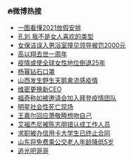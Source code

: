 ### :fire:微博热搜<br>
- <a href="https://s.weibo.com/weibo?q=%23%E4%B8%80%E5%9B%BE%E7%9C%8B%E6%87%822021%E6%94%BE%E5%81%87%E5%AE%89%E6%8E%92%23&Refer=new_time">一图看懂2021放假安排</a><br>
- <a href="https://s.weibo.com/weibo?q=%E5%AD%94%E5%88%98%20%E6%88%91%E4%B8%8D%E6%98%AF%E5%A5%B3%E4%BA%BA%E5%96%9C%E6%AC%A2%E7%9A%84%E7%B1%BB%E5%9E%8B&Refer=top">孔刘 我不是女人喜欢的类型</a><br>
- <a href="https://s.weibo.com/weibo?q=%23%E5%A5%B3%E4%BF%9D%E6%B4%81%E8%AF%AF%E5%85%A5%E7%94%B7%E6%B5%B4%E5%AE%A4%E6%92%9E%E8%A7%81%E9%A2%86%E5%AF%BC%E8%A2%AB%E7%BD%9A2000%E5%85%83%23&Refer=top">女保洁误入男浴室撞见领导被罚2000元</a><br>
- <a href="https://s.weibo.com/weibo?q=%E9%AB%98%E4%BB%A5%E7%BF%94%E5%8E%BB%E4%B8%96%E4%B8%80%E5%91%A8%E5%B9%B4&Refer=top">高以翔去世一周年</a><br>
- <a href="https://s.weibo.com/weibo?q=%23%E7%96%AB%E6%83%85%E6%88%96%E4%BD%BF%E5%85%A8%E7%90%83%E5%A5%B3%E6%80%A7%E5%9C%B0%E4%BD%8D%E5%80%92%E9%80%8025%E5%B9%B4%23&Refer=top">疫情或使全球女性地位倒退25年</a><br>
- <a href="https://s.weibo.com/weibo?q=%23%E6%9D%A8%E5%B9%82%E9%92%BB%E7%9F%B3%E5%8F%A3%E7%BD%A9%23&Refer=top">杨幂钻石口罩</a><br>
- <a href="https://s.weibo.com/weibo?q=%E5%B1%B1%E8%A5%BF%E5%8F%91%E7%94%9F%E9%87%8E%E7%94%9F%E5%A4%A9%E9%B9%85%E7%A6%BD%E6%B5%81%E6%84%9F%E7%96%AB%E6%83%85&Refer=top">山西发生野生天鹅禽流感疫情</a><br>
- <a href="https://s.weibo.com/weibo?q=%E7%BB%B4%E5%AF%86%E6%9B%B4%E6%8D%A2%E6%96%B0CEO&Refer=top">维密更换新CEO</a><br>
- <a href="https://s.weibo.com/weibo?q=%E7%A6%8F%E5%A5%87%E7%A7%B0%E5%A6%82%E8%A2%AB%E9%82%80%E8%AF%B7%E4%BC%9A%E5%8A%A0%E5%85%A5%E6%8B%9C%E7%99%BB%E7%96%AB%E6%83%85%E5%9B%A2%E9%98%9F&Refer=top">福奇称如被邀请会加入拜登疫情团队</a><br>
- <a href="https://s.weibo.com/weibo?q=%23%E6%98%8E%E6%98%9F%E7%A4%BE%E4%BC%9A%E6%80%A7%E6%AD%BB%E4%BA%A1%E7%8E%B0%E5%9C%BA%23&Refer=top">明星社会性死亡现场</a><br>
- <a href="https://s.weibo.com/weibo?q=%23%E7%8E%8B%E5%98%89%E5%B0%94%E5%9B%9E%E5%BA%94%E8%90%A7%E6%95%AC%E8%85%BE%E6%83%B3%E5%90%BB%E8%87%AA%E5%B7%B1%23&Refer=top">王嘉尔回应萧敬腾想吻自己</a><br>
- <a href="https://s.weibo.com/weibo?q=%23%E8%89%BE%E7%A6%8F%E6%9D%B0%E5%B0%BC%E8%A2%AB%E9%99%88%E5%BF%97%E6%9C%8B%E9%94%99%E8%AE%A4%E6%88%90%E5%B7%A5%E4%BD%9C%E4%BA%BA%E5%91%98%23&Refer=top">艾福杰尼被陈志朋错认成工作人员</a><br>
- <a href="https://s.weibo.com/weibo?q=%E6%B1%82%E8%81%8C%E8%A2%AB%E5%8A%9E%E4%BF%A1%E7%94%A8%E5%8D%A1%E5%A4%A7%E5%AD%A6%E7%94%9F%E5%B7%B2%E7%BB%88%E6%AD%A2%E5%90%88%E5%90%8C&Refer=top">求职被办信用卡大学生已终止合同</a><br>
- <a href="https://s.weibo.com/weibo?q=%23%E5%B1%B1%E4%B8%9C%E5%B0%86%E5%85%8D%E8%B4%B9%E4%B9%98%E5%85%AC%E4%BA%A4%E8%80%81%E4%BA%BA%E5%B9%B4%E9%BE%84%E9%99%8D%E4%BD%8E5%E5%B2%81%23&Refer=top">山东将免费乘公交老人年龄降低5岁</a><br>
- <a href="https://s.weibo.com/weibo?q=%E8%BF%BD%E5%85%89%E5%90%A7%E5%93%A5%E5%93%A5&Refer=top">追光吧哥哥</a><br>
